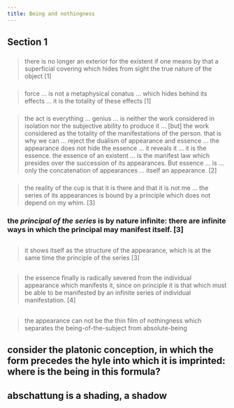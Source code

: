 ```yaml
---
title: Being and nothingness
---
```


## Section 1
###
> there is no longer an exterior for the existent if one means by that a superficial covering which hides from sight the true nature of the object
[1]
###
> force ... is not a metaphysical conatus ... which hides behind its effects ... it is the totality of these effects
[1]
###
> the act is everything ... genius ... is neither the work considered in isolation nor the subjective ability to produce it ... [but] the work considered as the totality of the manifestations of the person. 
that is why we can ... reject the dualism of appearance and essence ... the appearance does not hide the essence ... it reveals it ... it is the essence. 
the essence of an existent ... is the manifest law which presides over the succession of its appearances.
But essence ... is ... only the concatenation of appearances ... itself an appearance.
[2]
###
> the reality of the cup is that it is there and that it is not me ... the series of its appearances is bound by a principle which does not depend on my whim.
[3]
### the *principal of the series* is by nature infinite: there are infinite ways in which the principal may manifest itself. [3]
##
> it shows itself as the structure of the appearance, which is at the same time the principle of the series
[3]
##
> the essence finally is radically severed from the individual appearance which manifests it, since on principle it is that which must be able to be manifested by an infinite series of individual manifestation.
[4]
##
> the appearance can not be the thin film of nothingness which separates the being-of-the-subject from absolute-being
## consider the platonic conception, in which the form precedes the hyle into which it is imprinted: where is the being in this formula?
## abschattung is a shading, a shadow

